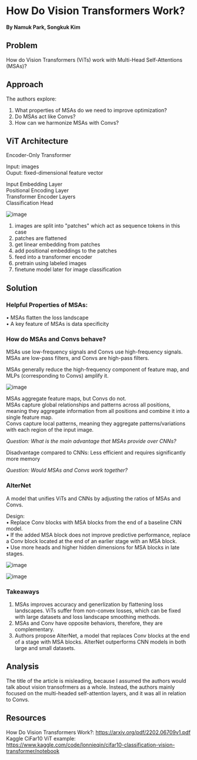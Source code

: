 # **How Do Vision Transformers Work?**
**By Namuk Park, Songkuk Kim**

## Problem

How do Vision Transformers (ViTs) work with Multi-Head Self-Attentions (MSAs)?
 
## Approach

The authors explore:
1. What properties of MSAs do we need to improve optimization?
2. Do MSAs act like Convs?
3. How can we harmonize MSAs with Convs?

## ViT Architecture

Encoder-Only Transformer

Input: images        
Ouput: fixed-dimensional feature vector

Input Embedding Layer                      
Positional Encoding Layer              
Transformer Encoder Layers                    
Classification Head                        

![image](https://user-images.githubusercontent.com/48261978/227057387-5a719ced-f5f1-4ac7-a944-877ec36d37bd.png)

1. images are split into "patches" which act as sequence tokens in this case
2. patches are flattened
3. get linear embedding from patches
4. add positional embeddings to the patches
5. feed into a transformer encoder
6. pretrain using labeled images
7. finetune model later for image classification


## Solution

### Helpful Properties of MSAs:            
• MSAs flatten the loss landscape                     
• A key feature of MSAs is data specificity               

### How do MSAs and Convs behave?

MSAs use low-frequency signals and Convs use high-frequency signals.
MSAs are low-pass filters, and Convs are high-pass filters.               

MSAs generally reduce the high-frequency component of feature map, and MLPs (corresponding to Convs) amplify it.                    

![image](https://user-images.githubusercontent.com/48261978/227226385-67616c89-5994-4b10-bd0d-da50af2e8bd7.png)

MSAs aggregate feature maps, but Convs do not.                                   
MSAs capture global relationships and patterns across all positions, meaning they aggregate information from all positions and combine it into a single feature map.                             
Convs capture local patterns, meaning they aggregate patterns/variations with each region of the input image.                                      
                                                   
*Question: What is the main advantage that MSAs provide over CNNs?*                               
                                      
Disadvantage compared to CNNs: Less efficient and requires significantly more memory   
                                                 
*Question: Would MSAs and Convs work together?*                        
                                                            


### AlterNet

A model that unifies ViTs and CNNs by adjusting the ratios of MSAs and Convs.

Design:                       
• Replace Conv blocks with MSA blocks from the end of a baseline CNN model.                  
• If the added MSA block does not improve predictive performance, replace a Conv block located at the end of an earlier stage with an MSA block.       
• Use more heads and higher hidden dimensions for MSA blocks in late stages.           

![image](https://user-images.githubusercontent.com/48261978/227204038-63cc3128-0ef6-408f-8b28-a30df8cea6d4.png)


![image](https://user-images.githubusercontent.com/48261978/227081247-bdc4498c-d251-44b8-a943-8044850aed22.png)


### Takeaways 

1. MSAs improves accuracy and generlization by flattening loss landscapes. ViTs suffer from non-convex losses, which can be fixed with large datasets and loss landscape smoothing methods.
2. MSAs and Conv have opposite behaviors, therefore, they are complementary.
3. Authors propose AlterNet, a model that replaces Conv blocks at the end of a stage with MSA blocks. AlterNet outperforms CNN models in both large and small datasets.





## Analysis

The title of the article is misleading, because I assumed the authors would talk about vision transofrmers as a whole. Instead, the authors mainly focused on the multi-headed self-attention layers, and it was all in relation to Convs.

## Resources                 

How Do Vision Transformers Work?: https://arxiv.org/pdf/2202.06709v1.pdf                                     
Kaggle CiFar10 ViT example: https://www.kaggle.com/code/lonnieqin/cifar10-classification-vision-transformer/notebook
